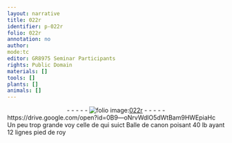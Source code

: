 ```yaml
---
layout: narrative
title: 022r
identifier: p-022r
folio: 022r
annotation: no
author:
mode:tc
editor: GR8975 Seminar Participants
rights: Public Domain
materials: []
tools: []
plants: []
animals: []
---
```


<div class="folio" align="center">- - - - - <a href="http://gallica.bnf.fr/ark:/12148/btv1b10500001g/f49.image" target="_blank"><img src="https://cu-mkp.github.io/2017-workshop-edition/assets/photo-icon.png" alt="folio image: " style="display:inline-block; margin-bottom:-3px;"/>022r</a> - - - - - </div>  
    https://drive.google.com/open?id=0B9—oNrvWdlO5dWtBam9HWEpiaHc Un peu trop grande voy celle de qui suict  Balle de canon poisant 40 <span class="ms">lb</span> ayant 12 <span class="ms">lignes pied de roy</span>   
